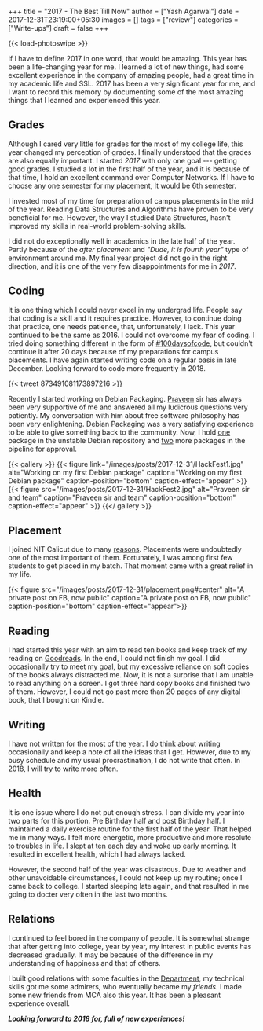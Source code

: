 +++
title = "2017 - The Best Till Now"
author = ["Yash Agarwal"]
date = 2017-12-31T23:19:00+05:30
images = []
tags = ["review"]
categories = ["Write-ups"]
draft = false
+++

{{< load-photoswipe >}}


If I have to define 2017 in one word, that would be amazing. This year has been a life-changing year for me. I learned a lot of new things, had some excellent experience in the company of amazing people, had a great time in my academic life and SSL. 2017 has been a very significant year for me, and I want to record this memory by documenting some of the most amazing things that I learned and experienced this year.



## Grades

Although I cared very little for grades for the most of my college life, this year changed my perception of grades. I finally understood that the grades are also equally important. I started *2017* with only one goal --- getting good grades. I studied a lot in the first half of the year, and it is because of that time, I hold an excellent command over Computer Networks. If I have to choose any one semester for my placement, It would be 6th semester.



I invested most of my time for preparation of campus placements in the mid of the year. Reading Data Structures and Algorithms have proven to be very beneficial for me. However, the way I studied Data Structures, hasn't improved my skills in real-world problem-solving skills.



I did not do exceptionally well in academics in the late half of the year. Partly because of the *after placement* and *"Dude, it is fourth year"* type of environment around me. My final year project did not go in the right direction, and it is one of the very few disappointments for me in *2017*.



## Coding

It is one thing which I could never excel in my undergrad life. People say that coding is a skill and it requires practice. However, to continue doing that practice, one needs patience, that, unfortunately, I lack. This year continued to be the same as 2016. I could not overcome my fear of coding. I tried doing something different in the form of [#100daysofcode](https://twitter.com/_100DaysOfCode), but couldn't continue it after 20 days because of my preparations for campus placements. I have again started writing code on a regular basis in late December. Looking forward to code more frequently in 2018.



{{< tweet 873491081173897216 >}}



Recently I started working on Debian Packaging. [Praveen](http://civic.gnu.org.in/author/praveen) sir has always been very supportive of me and answered all my ludicrous questions very patiently. My conversation with him about free software philosophy has been very enlightening. Debian Packaging was a very satisfying experience to be able to give something back to the community. Now, I hold [one](https://qa.debian.org/developer.php?login=yashagarwaljpr@gmail.com) package in the unstable Debian repository and [two](https://qa.debian.org/developer.php?login=bansaly26@gmail.com) more packages in the pipeline for approval.



{{< gallery >}}
    {{< figure link="/images/posts/2017-12-31/HackFest1.jpg" alt="Working on my first Debian package" caption="Working on my first Debian package" caption-position="bottom"  caption-effect="appear" >}}
    {{< figure src="/images/posts/2017-12-31/HackFest2.jpg" alt="Praveen sir and team" caption="Praveen sir and team" caption-position="bottom"  caption-effect="appear" >}}
{{</ gallery >}}


## Placement

I joined NIT Calicut due to many [reasons](http://dsanghi.blogspot.in/2011/05/my-2011-list-of-recommended-csit.html). Placements were undoubtedly one of the most important of them. Fortunately, I was among first few students to get placed in my batch. That moment came with a great relief in my life.



{{< figure src="/images/posts/2017-12-31/placement.png#center" alt="A private post on FB, now public" caption="A private post on FB, now public" caption-position="bottom"  caption-effect="appear">}}



## Reading

I had started this year with an aim to read ten books and keep track of my reading on [Goodreads](https://www.goodreads.com/user_challenges/8390620). In the end, I could not finish my goal. I did occasionally try to meet my goal, but my excessive reliance on soft copies of the books always distracted me. Now, it is not a surprise that I am unable to read anything on a screen. I got three hard copy books and finished two of them. However, I could not go past more than 20 pages of any digital book, that I bought on Kindle.


## Writing
I have not written for the most of the year. I do think about writing occasionally and keep a note of all the ideas that I get. However, due to my busy schedule and my usual procrastination, I do not write that often. In 2018, I will try to write more often.

## Health

It is one issue where I do not put enough stress. I can divide my year into two parts for this portion. Pre Birthday half and post Birthday half. I maintained a daily exercise routine for the first half of the year. That helped me in many ways. I felt more energetic, more productive and more resolute to troubles in life. I slept at ten each day and woke up early morning. It resulted in excellent health, which I had always lacked.



However, the second half of the year was disastrous. Due to weather and other unavoidable circumstances, I could not keep up my routine; once I came back to college. I started sleeping late again, and that resulted in me going to docter very often in the last two months.



## Relations

I continued to feel bored in the company of people. It is somewhat strange that after getting into college, year by year, my interest in public events has decreased gradually. It may be because of the difference in my understanding of happiness and that of others.



I built good relations with some faculties in the [Department](http://cse.nitc.ac.in), my technical skills got me some admirers, who eventually became my *friends*. I made some new friends from MCA also this year. It has been a pleasant experience overall.



__*Looking forward to 2018 for, full of new experiences!*__